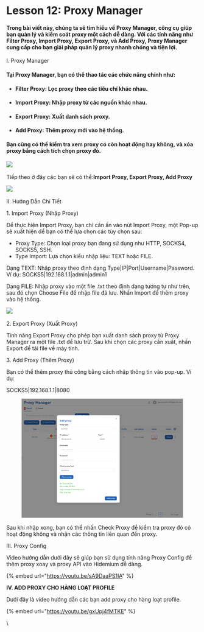 # Lesson 12: Proxy Manager

#### Trong bài viết này, chúng ta sẽ tìm hiểu về Proxy Manager, công cụ giúp bạn quản lý và kiểm soát proxy một cách dễ dàng. Với các tính năng như Filter Proxy, Import Proxy, Export Proxy, và Add Proxy, Proxy Manager cung cấp cho bạn giải pháp quản lý proxy nhanh chóng và tiện lợi.

I. Proxy Manager

#### Tại Proxy Manager, bạn có thể thao tác các chức năng chính như:

* #### Filter Proxy: Lọc proxy theo các tiêu chí khác nhau.
* #### Import Proxy: Nhập proxy từ các nguồn khác nhau.
* #### Export Proxy: Xuất danh sách proxy.
* #### Add Proxy: Thêm proxy mới vào hệ thống.

#### Bạn cũng có thể kiểm tra xem proxy có còn hoạt động hay không, và xóa proxy bằng cách tích chọn proxy đó.

![](http://education.hidemium.io/wp-content/uploads/2024/04/Transfer-10.png)

Tiếp theo ở đây các bạn sẽ có thể:**Import Proxy, Export Proxy, Add Proxy**

![](http://education.hidemium.io/wp-content/uploads/2024/04/Transfer-8.png)

II. Hướng Dẫn Chi Tiết

1\. Import Proxy (Nhập Proxy)

Để thực hiện Import Proxy, bạn chỉ cần ấn vào nút Import Proxy, một Pop-up sẽ xuất hiện để bạn có thể lựa chọn các tùy chọn sau:

* Proxy Type: Chọn loại proxy bạn đang sử dụng như HTTP, SOCKS4, SOCKS5, SSH.
* Type Import: Lựa chọn kiểu nhập liệu: TEXT hoặc FILE.

Dạng TEXT: Nhập proxy theo định dạng Type|IP|Port|Username|Password. Ví dụ: SOCKS5|192.168.1.1|admin|admin1

Dạng FILE: Nhập proxy vào một file .txt theo định dạng tương tự như trên, sau đó chọn Choose File để nhập file đã lưu. Nhấn Import để thêm proxy vào hệ thống.

![](http://education.hidemium.io/wp-content/uploads/2024/04/Transfer-9.png)

2\. Export Proxy (Xuất Proxy)

Tính năng Export Proxy cho phép bạn xuất danh sách proxy từ Proxy Manager ra một file .txt để lưu trữ. Sau khi chọn các proxy cần xuất, nhấn Export để tải file về máy tính.

3\. Add Proxy (Thêm Proxy)

Bạn có thể thêm proxy thủ công bằng cách nhập thông tin vào pop-up. Ví dụ:

SOCKS5|192.168.1.1|8080

<figure><img src="../../../.gitbook/assets/image (7) (1) (1) (1).png" alt=""><figcaption></figcaption></figure>



Sau khi nhập xong, bạn có thể nhấn Check Proxy để kiểm tra proxy đó có hoạt động không và nhận các thông tin liên quan đến proxy.

III. Proxy Config

Video hướng dẫn dưới đây sẽ giúp bạn sử dụng tính năng Proxy Config để thêm proxy xoay và proxy API vào Hidemium dễ dàng.

{% embed url="https://youtu.be/sA9DaaPS1IA" %}



**IV. ADD PROXY CHO HÀNG LOẠT PROFILE**

Dưới đây là video hướng dẫn các bạn add proxy cho hàng loạt profile.

{% embed url="https://youtu.be/gxUpj4fMTKE" %}

\
